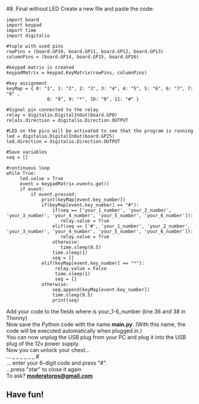 #8. Final without LED
Create a new file and paste the code:
```
import board
import keypad
import time
import digitalio

#tuple with used pins
rowPins = (board.GP10, board.GP11, board.GP12, board.GP13)
columnPins = (board.GP14, board.GP15, board.GP16)

#keypad matrix is created
keypadMatrix = keypad.KeyMatrix(rowPins, columnPins)

#key assignment
keyMap = { 0: "1", 1: "2", 2: "3", 3: "4", 4: "5", 5: "6", 6: "7", 7: "8" ,
               8: "9", 9: "*", 10: "0", 11: "#" }

#Signal pin connected to the relay
relay = digitalio.DigitalInOut(board.GP0)
relais.direction = digitalio.Direction.OUTPUT

#LED on the pico will be activated to see that the program is running
led = digitalio.DigitalInOut(board.GP25)
led.direction = digitalio.Direction.OUTPUT

#Save variables
seq = []

#continuous loop
while True:
     led.value = True
     event = keypadMatrix.events.get()
     if event:
         if event.pressed:
             print(keyMap[event.key_number])
             if(keyMap[event.key_number] == "#"):
                 if(seq == ['your_1_number', 'your_2_number', 'your_3_number', 'your_4_number', 'your_5_number', 'your_6_number']):
                    relay.value = True
                 elif(seq == ['#', 'your_1_number', 'your_2_number', 'your_3_number', 'your_4_number', 'your_5_number', 'your_6_number']):
                    relay.value = True
                 otherwise:
                    time.sleep(0.5)
                 time.sleep(1)
                 seq = []
             elif(keyMap[event.key_number] == "*"):
                  relay.value = False
                  time.sleep(1)
                  seq = []
             otherwise:
                 seq.append(keyMap[event.key_number])
                 time.sleep(0.5)
                 print(seq)
```
Add your code to the fields where is your_1-6_number (line 36 and 38 in Thonny)<br>
Now save the Python code with the name **main.py**. (With this name, the code will be executed automatically when plugged in.)<br>
You can now unplug the USB plug from your PC and plug it into the USB plug of the 12v power supply.<br>
Now you can unlock your chest...<br>
... _ _ _ _ _ _ #<br>
... enter your 6-digit code and press "#".<br>
...press "star" to close it again<br>
To ask? **moderatorps@gmail.com**<br>
## Have fun!
